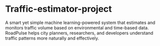 # Traffic-estimator-project
A smart yet simple machine learning-powered system that estimates and monitors traffic volume based on environmental and time-based data. RoadPulse helps city planners, researchers, and developers understand traffic patterns more naturally and effectively.
